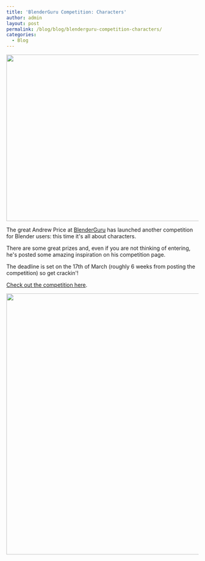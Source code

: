 ```yaml
---
title: 'BlenderGuru Competition: Characters'
author: admin
layout: post
permalink: /blog/blog/blenderguru-competition-characters/
categories:
  - Blog
---
```

<a href="http://www.blenderguru.com/new-competition-characters/" target="_blank"><img src="{{ site.baseurl }}/img/wp-uploads/2014/02/centaur-580x435.jpg" alt="" title="Centaur" width="580" height="435" class="aligncenter size-full wp-image-218" /></a>

The great Andrew Price at <a href="http://www.blenderguru.com/" target="_blank">BlenderGuru</a> has launched another competition for Blender users: this time it's all about characters.

There are some great prizes and, even if you are not thinking of entering, he's posted some amazing inspiration on his competition page.

The deadline is set on the 17th of March (roughly 6 weeks from posting the competition) so get crackin'!

<a href="http://www.blenderguru.com/new-competition-characters/" target="_blank">Check out the competition here</a>.

[<img src="{{ site.baseurl }}/img/wp-uploads/2014/02/heavy_knight-580x682.jpg" alt="" title="Heavy Knight" width="580" height="682" class="aligncenter size-full wp-image-217" />][1]

 [1]: http://www.blenderguru.com/new-competition-characters/